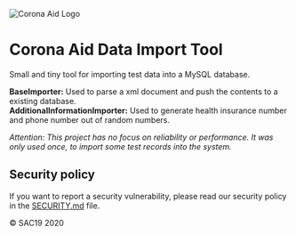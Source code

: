 ![Corona Aid Logo](https://user-images.githubusercontent.com/37160523/84581280-fc464f80-addf-11ea-93a9-fb5daec67018.jpg)

# Corona Aid Data Import Tool
Small and tiny tool for importing test data into a MySQL database.

**BaseImporter:** Used to parse a xml document and push the contents to a existing database.<br>
**AdditionalInformationImporter:** Used to generate health insurance number and phone number out of random numbers.

*Attention: This project has no focus on reliability or performance. It was only used once, to import some test records into the system.*

## Security policy
If you want to report a security vulnerability, please read our security policy in the [SECURITY.md](https://github.com/StudentsAgainstCovid19/corona-aid-api/blob/master/SECURITY.md) file.

© SAC19 2020